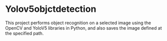 # Yolov5objctdetection
This project performs object recognition on a selected image using the OpenCV and YoloV5 libraries in Python, and also saves the image defined at the specified path.
